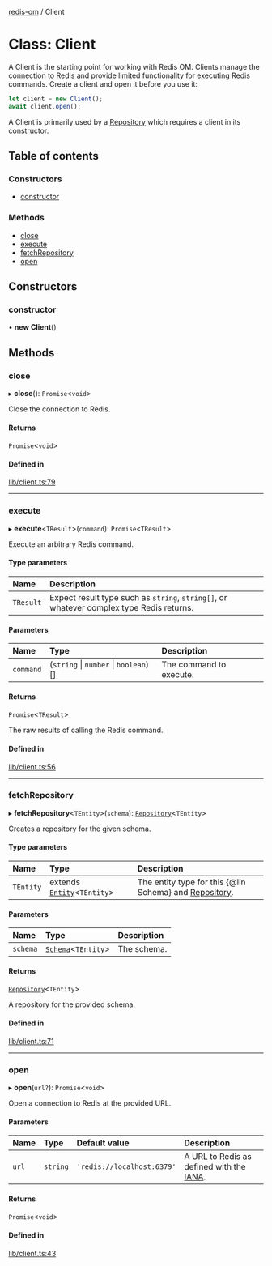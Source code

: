[redis-om](../README.md) / Client

# Class: Client

A Client is the starting point for working with Redis OM. Clients manage the
connection to Redis and provide limited functionality for executing Redis commands.
Create a client and open it before you use it:

```typescript
let client = new Client();
await client.open();
```

A Client is primarily used by a [Repository](Repository.md) which requires a client in
its constructor.

## Table of contents

### Constructors

- [constructor](Client.md#constructor)

### Methods

- [close](Client.md#close)
- [execute](Client.md#execute)
- [fetchRepository](Client.md#fetchrepository)
- [open](Client.md#open)

## Constructors

### constructor

• **new Client**()

## Methods

### close

▸ **close**(): `Promise`<`void`\>

Close the connection to Redis.

#### Returns

`Promise`<`void`\>

#### Defined in

[lib/client.ts:79](https://github.com/redis-developer/redis-om-node/blob/c1e8c89/lib/client.ts#L79)

___

### execute

▸ **execute**<`TResult`\>(`command`): `Promise`<`TResult`\>

Execute an arbitrary Redis command.

#### Type parameters

| Name | Description |
| :------ | :------ |
| `TResult` | Expect result type such as `string`, `string[]`, or whatever complex type Redis returns. |

#### Parameters

| Name | Type | Description |
| :------ | :------ | :------ |
| `command` | (`string` \| `number` \| `boolean`)[] | The command to execute. |

#### Returns

`Promise`<`TResult`\>

The raw results of calling the Redis command.

#### Defined in

[lib/client.ts:56](https://github.com/redis-developer/redis-om-node/blob/c1e8c89/lib/client.ts#L56)

___

### fetchRepository

▸ **fetchRepository**<`TEntity`\>(`schema`): [`Repository`](Repository.md)<`TEntity`\>

Creates a repository for the given schema.

#### Type parameters

| Name | Type | Description |
| :------ | :------ | :------ |
| `TEntity` | extends [`Entity`](Entity.md)<`TEntity`\> | The entity type for this {@lin Schema} and [Repository](Repository.md). |

#### Parameters

| Name | Type | Description |
| :------ | :------ | :------ |
| `schema` | [`Schema`](Schema.md)<`TEntity`\> | The schema. |

#### Returns

[`Repository`](Repository.md)<`TEntity`\>

A repository for the provided schema.

#### Defined in

[lib/client.ts:71](https://github.com/redis-developer/redis-om-node/blob/c1e8c89/lib/client.ts#L71)

___

### open

▸ **open**(`url?`): `Promise`<`void`\>

Open a connection to Redis at the provided URL.

#### Parameters

| Name | Type | Default value | Description |
| :------ | :------ | :------ | :------ |
| `url` | `string` | `'redis://localhost:6379'` | A URL to Redis as defined with the [IANA](https://www.iana.org/assignments/uri-schemes/prov/redis). |

#### Returns

`Promise`<`void`\>

#### Defined in

[lib/client.ts:43](https://github.com/redis-developer/redis-om-node/blob/c1e8c89/lib/client.ts#L43)
